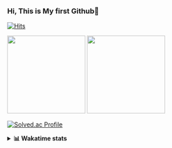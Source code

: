 ### Hi, This is My first Github👋
[![Hits](https://hits.seeyoufarm.com/api/count/incr/badge.svg?url=https%3A%2F%2Fgithub.com%2FJonghyun-Park1027&count_bg=%2379C83D&title_bg=%23555555&icon=&icon_color=%23E7E7E7&title=hits&edge_flat=false)](https://hits.seeyoufarm.com)
<br>


<p>
  <img height="180em" src="https://github-readme-stats-eight-rho-29.vercel.app/api?username=Jonghyun-Park1027&show_icons=true&include_all_commits=true&bg_color=30,e96443,904e95&title_color=fff&text_color=fff">
  <img height="180em" src="https://github-readme-stats-eight-rho-29.vercel.app/api/top-langs/?username=Jonghyun-Park1027&layout=compact&bg_color=30,e96443,904e95&title_color=fff&text_color=fff">


[![Solved.ac Profile](http://mazassumnida.wtf/api/v2/generate_badge?boj=ppjjhh1027)](https://solved.ac/ppjjhh1027/)

</p>
<details>
<summary><b>📊 Wakatime stats</b><br></summary>
<div>
<hr/>



<!--START_SECTION:waka-->
![Code Time](http://img.shields.io/badge/Code%20Time-961%20hrs%2058%20mins-blue)

![Profile Views](http://img.shields.io/badge/Profile%20Views-0-blue)

**🐱 My GitHub Data** 

> 📦 110.4 kB Used in GitHub's Storage 
 > 
> 🚫 Not Opted to Hire
 > 
> 📜 8 Public Repositories 
 > 
> 🔑 4 Private Repositories 
 > 
**I'm an Early 🐤** 

```text
🌞 Morning                50 commits          █████░░░░░░░░░░░░░░░░░░░░   20.33 % 
🌆 Daytime                135 commits         ██████████████░░░░░░░░░░░   54.88 % 
🌃 Evening                56 commits          ██████░░░░░░░░░░░░░░░░░░░   22.76 % 
🌙 Night                  5 commits           █░░░░░░░░░░░░░░░░░░░░░░░░   02.03 % 
```
📅 **I'm Most Productive on Friday** 

```text
Monday                   44 commits          ████░░░░░░░░░░░░░░░░░░░░░   17.89 % 
Tuesday                  30 commits          ███░░░░░░░░░░░░░░░░░░░░░░   12.20 % 
Wednesday                15 commits          ██░░░░░░░░░░░░░░░░░░░░░░░   06.10 % 
Thursday                 25 commits          ███░░░░░░░░░░░░░░░░░░░░░░   10.16 % 
Friday                   62 commits          ██████░░░░░░░░░░░░░░░░░░░   25.20 % 
Saturday                 25 commits          ███░░░░░░░░░░░░░░░░░░░░░░   10.16 % 
Sunday                   45 commits          █████░░░░░░░░░░░░░░░░░░░░   18.29 % 
```


📊 **This Week I Spent My Time On** 

```text
🕑︎ Time Zone: Asia/Seoul

💬 Programming Languages: 
Jupyter                  6 hrs 29 mins       ██████████████░░░░░░░░░░░   56.19 % 
Python                   4 hrs 12 mins       █████████░░░░░░░░░░░░░░░░   36.49 % 
Markdown                 12 mins             ░░░░░░░░░░░░░░░░░░░░░░░░░   01.80 % 
GitIgnore file           10 mins             ░░░░░░░░░░░░░░░░░░░░░░░░░   01.49 % 
Bash                     6 mins              ░░░░░░░░░░░░░░░░░░░░░░░░░   00.91 % 

🔥 Editors: 
PyCharm                  7 hrs 9 mins        ███████████████░░░░░░░░░░   61.92 % 
VS Code                  4 hrs 23 mins       ██████████░░░░░░░░░░░░░░░   38.08 % 

🐱‍💻 Projects: 
gpt                      11 hrs 10 mins      ████████████████████████░   96.75 % 
LLM                      18 mins             █░░░░░░░░░░░░░░░░░░░░░░░░   02.68 % 
competition_23_7_10(end) 3 mins              ░░░░░░░░░░░░░░░░░░░░░░░░░   00.57 % 

💻 Operating System: 
Windows                  11 hrs 33 mins      █████████████████████████   100.00 % 
```

**I Mostly Code in Jupyter Notebook** 

```text
Jupyter Notebook         6 repos             ███████████████████░░░░░░   75.00 % 
C++                      2 repos             ██████░░░░░░░░░░░░░░░░░░░   25.00 % 
```




 Last Updated on 07/07/2025 18:49:30 UTC
<!--END_SECTION:waka-->
</details>



